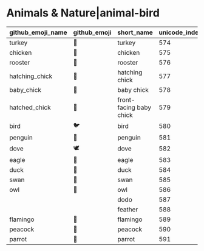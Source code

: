 # Animals & Nature|animal-bird

|github_emoji_name|github_emoji|short_name|unicode_index|
|---|---|---|---|
|turkey|:turkey:|turkey|574|
|chicken|:chicken:|chicken|575|
|rooster|:rooster:|rooster|576|
|hatching_chick|:hatching_chick:|hatching chick|577|
|baby_chick|:baby_chick:|baby chick|578|
|hatched_chick|:hatched_chick:|front-facing baby chick|579|
|bird|:bird:|bird|580|
|penguin|:penguin:|penguin|581|
|dove|:dove:|dove|582|
|eagle|:eagle:|eagle|583|
|duck|:duck:|duck|584|
|swan|:swan:|swan|585|
|owl|:owl:|owl|586|
|||dodo|587|
|||feather|588|
|flamingo|:flamingo:|flamingo|589|
|peacock|:peacock:|peacock|590|
|parrot|:parrot:|parrot|591|
